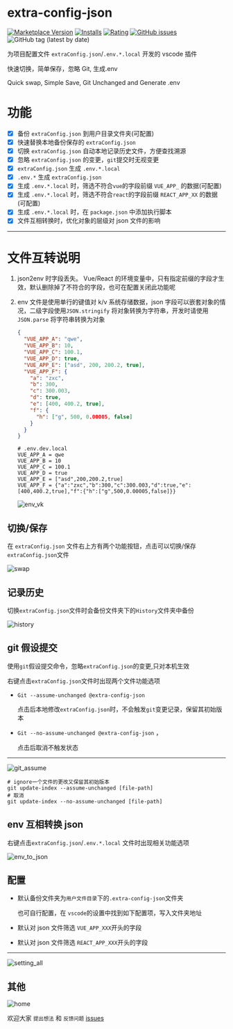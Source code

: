 # extra-config-json

[![Marketplace Version](https://vsmarketplacebadge.apphb.com/version/jawa0919.extra-config-json.svg)](https://marketplace.visualstudio.com/items?itemName=jawa0919.extra-config-json) [![Installs](https://vsmarketplacebadge.apphb.com/installs/jawa0919.extra-config-json.svg)](https://marketplace.visualstudio.com/items?itemName=jawa0919.extra-config-json) [![Rating](https://vsmarketplacebadge.apphb.com/rating-star/jawa0919.extra-config-json.svg)](https://marketplace.visualstudio.com/items?itemName=jawa0919.extra-config-json) [![GitHub issues](https://img.shields.io/github/issues/jawa0919/extra-config-json)](https://github.com/jawa0919/extra-config-json/issues)![GitHub tag (latest by date)](https://img.shields.io/github/v/tag/jawa0919/extra-config-json)

为项目配置文件 `extraConfig.json`/`.env.*.local` 开发的 vscode 插件

快速切换，简单保存，忽略 Git, 生成.env

Quick swap, Simple Save, Git Unchanged and Generate .env

# 功能

- [x] 备份 `extraConfig.json` 到用户目录文件夹(可配置)
- [x] 快速替换本地备份保存的 `extraConfig.json`
- [x] 切换 `extraConfig.json` 自动本地记录历史文件，方便查找溯源
- [x] 忽略 `extraConfig.json` 的变更，`git`提交时无视变更
- [x] `extraConfig.json` 生成 `.env.*.local`
- [x] `.env.*` 生成 `extraConfig.json`
- [x] 生成 `.env.*.local` 时，筛选不符合`vue`的字段前缀 `VUE_APP_` 的数据(可配置)
- [x] 生成 `.env.*.local` 时，筛选不符合`react`的字段前缀 `REACT_APP_XX` 的数据(可配置)
- [x] 生成 `.env.*.local` 时，在 `package.json` 中添加执行脚本
- [x] 文件互相转换时，优化对象的层级对 json 文件的影响

---

# 文件互转说明

1. json2env 时字段丢失。 Vue/React 的环境变量中，只有指定前缀的字段才生效，默认删除掉了不符合的字段，也可在配置关闭此功能呢

2. env 文件是使用单行的键值对 k/v 系统存储数据，json 字段可以嵌套对象的情况，二级字段使用`JSON.stringify` 将对象转换为字符串，开发时请使用`JSON.parse` 将字符串转换为对象

   ```json
   {
     "VUE_APP_A": "qwe",
     "VUE_APP_B": 10,
     "VUE_APP_C": 100.1,
     "VUE_APP_D": true,
     "VUE_APP_E": ["asd", 200, 200.2, true],
     "VUE_APP_F": {
       "a": "zxc",
       "b": 300,
       "c": 300.003,
       "d": true,
       "e": [400, 400.2, true],
       "f": {
         "h": ["g", 500, 0.00005, false]
       }
     }
   }
   ```

   ```env
   # .env.dev.local
   VUE_APP_A = qwe
   VUE_APP_B = 10
   VUE_APP_C = 100.1
   VUE_APP_D = true
   VUE_APP_E = ["asd",200,200.2,true]
   VUE_APP_F = {"a":"zxc","b":300,"c":300.003,"d":true,"e":[400,400.2,true],"f":{"h":["g",500,0.00005,false]}}
   ```

   ![env_vk](./docs/img/env_vk.png)

## 切换/保存

在 `extraConfig.json` 文件右上方有两个功能按钮，点击可以切换/保存`extraConfig.json`文件

![swap](./docs/img/swap.gif)

## 记录历史

切换`extraConfig.json`文件时会备份文件夹下的`History`文件夹中备份

![history](./docs/img/history.png)

## git 假设提交

使用`git`假设提交命令，忽略`extraConfig.json`的变更,只对本机生效

右键点击`extraConfig.json`文件时出现两个文件功能选项

- `Git --assume-unchanged @extra-config-json`

  点击后本地修改`extraConfig.json`时，不会触发`git`变更记录，保留其初始版本

- `Git --no-assume-unchanged @extra-config-json` ，

  点击后取消不触发状态

---

![git_assume](./docs/img/git_assume.png)

```shell
# ignore一个文件的更改又保留其初始版本
git update-index --assume-unchanged [file-path]
# 取消
git update-index --no-assume-unchanged [file-path]
```

## env 互相转换 json

右键点击`extraConfig.json`/`.env.*.local` 文件时出现相关功能选项

![env_to_json](./docs/img/env_to_json.png)

## 配置

- 默认备份文件夹为`用户文件目录`下的`.extra-config-json`文件夹

  也可自行配置，在 `vscode`的设置中找到如下配置项，写入文件夹地址

- 默认对 json 文件筛选 `VUE_APP_XXX`开头的字段

- 默认对 json 文件筛选 `REACT_APP_XXX`开头的字段

---

![setting_all](./docs/img/setting_all.png)

## 其他

![home](./docs/img/home.png)

欢迎大家 `提出想法` 和 `反馈问题` [issues](https://github.com/jawa0919/extra-config-json/issues)
